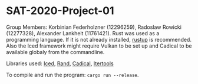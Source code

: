 # SAT-2020-Project-01

Group Members: Korbinian Federholzner (12296259), Radoslaw Rowicki (12277328), Alexander Lankheit (11761421).
Rust was used as a programming language. If it is not already installed, [rustup](https://rustup.rs/) is recommended.
Also the Iced framework might require Vulkan to be set up and Cadical to be available globaly from the commandline. 

Libraries used:
[Iced](https://crates.io/crates/iced),
[Rand](https://crates.io/crates/rand),
[Cadical](https://crates.io/crates/cadical),
[Itertools](https://crates.io/crates/itertools)

To compile and run the program: `cargo run --release`.

